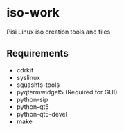 iso-work
========

Pisi Linux iso creation tools and files

Requirements
------------
 - cdrkit
 - syslinux
 - squashfs-tools
 - pyqtermwidget5 (Required for GUI)
 - python-sip
 - python-qt5
 - python-qt5-devel
 - make
